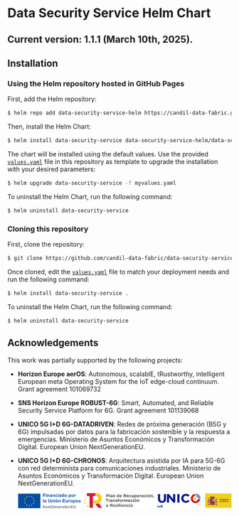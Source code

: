 # Data Security Service Helm Chart

## Current version: 1.1.1 (March 10th, 2025).

## Installation

### Using the Helm repository hosted in GitHub Pages

First, add the Helm repository:

```bash
$ helm repo add data-security-service-helm https://candil-data-fabric.github.io/data-security-service-helm/
```

Then, install the Helm Chart:

```bash
$ helm install data-security-service data-security-service-helm/data-security-service
```

The chart will be installed using the default values. Use the provided [`values.yaml`](values.yaml) file in this repository as template to upgrade the installation with your desired parameters:

```bash
$ helm upgrade data-security-service -f myvalues.yaml
```

To uninstall the Helm Chart, run the following command:

```bash
$ helm uninstall data-security-service
```

### Cloning this repository

First, clone the repository:

```bash
$ git clone https://github.com/candil-data-fabric/data-security-service-helm.git
```

Once cloned, edit the [`values.yaml`](values.yaml) file to match your deployment needs and run the following command:

```bash
$ helm install data-security-service .
```

To uninstall the Helm Chart, run the following command:

```bash
$ helm uninstall data-security-service
```

## Acknowledgements

This work was partially supported by the following projects:

- **Horizon Europe aerOS**: Autonomous, scalablE, tRustworthy, intelligent European meta Operating System for the IoT edge-cloud continuum. Grant agreement 101069732
- **SNS Horizon Europe ROBUST-6G**: Smart, Automated, and Reliable Security Service Platform for 6G. Grant agreement 101139068
- **UNICO 5G I+D 6G-DATADRIVEN**: Redes de próxima generación (B5G y 6G) impulsadas por datos para la fabricación sostenible y la respuesta a emergencias. Ministerio de Asuntos Económicos y Transformación Digital. European Union NextGenerationEU.
- **UNICO 5G I+D 6G-CHRONOS**: Arquitectura asistida por IA para 5G-6G con red determinista para comunicaciones industriales. Ministerio de Asuntos Económicos y Transformación Digital. European Union NextGenerationEU.

  ![UNICO](./images/ack-logo.png)
